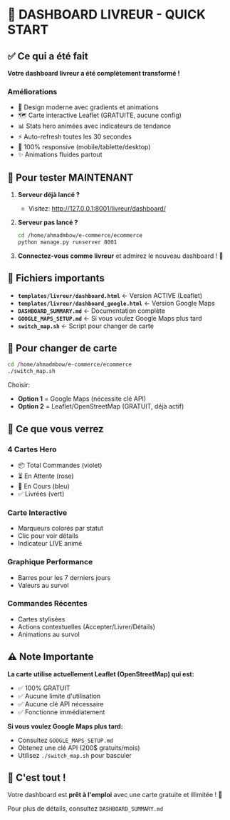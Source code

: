 # 🚀 DASHBOARD LIVREUR - QUICK START

## ✅ Ce qui a été fait

**Votre dashboard livreur a été complètement transformé !**

### Améliorations
- 🎨 Design moderne avec gradients et animations
- 🗺️ Carte interactive Leaflet (GRATUITE, aucune config)
- 📊 Stats hero animées avec indicateurs de tendance
- ⚡ Auto-refresh toutes les 30 secondes
- 📱 100% responsive (mobile/tablette/desktop)
- ✨ Animations fluides partout

## 🎯 Pour tester MAINTENANT

1. **Serveur déjà lancé ?** 
   - Visitez: http://127.0.0.1:8001/livreur/dashboard/
   
2. **Serveur pas lancé ?**
   ```bash
   cd /home/ahmadmbow/e-commerce/ecommerce
   python manage.py runserver 8001
   ```

3. **Connectez-vous comme livreur** et admirez le nouveau dashboard ! 🎉

## 📁 Fichiers importants

- **`templates/livreur/dashboard.html`** ← Version ACTIVE (Leaflet)
- **`templates/livreur/dashboard_google.html`** ← Version Google Maps
- **`DASHBOARD_SUMMARY.md`** ← Documentation complète
- **`GOOGLE_MAPS_SETUP.md`** ← Si vous voulez Google Maps plus tard
- **`switch_map.sh`** ← Script pour changer de carte

## 🔄 Pour changer de carte

```bash
cd /home/ahmadmbow/e-commerce/ecommerce
./switch_map.sh
```

Choisir:
- **Option 1** = Google Maps (nécessite clé API)
- **Option 2** = Leaflet/OpenStreetMap (GRATUIT, déjà actif)

## 🎨 Ce que vous verrez

### 4 Cartes Hero
- 📦 Total Commandes (violet)
- ⏳ En Attente (rose)
- 🚚 En Cours (bleu)
- ✅ Livrées (vert)

### Carte Interactive
- Marqueurs colorés par statut
- Clic pour voir détails
- Indicateur LIVE animé

### Graphique Performance
- Barres pour les 7 derniers jours
- Valeurs au survol

### Commandes Récentes
- Cartes stylisées
- Actions contextuelles (Accepter/Livrer/Détails)
- Animations au survol

## ⚠️ Note Importante

**La carte utilise actuellement Leaflet (OpenStreetMap) qui est:**
- ✅ 100% GRATUIT
- ✅ Aucune limite d'utilisation
- ✅ Aucune clé API nécessaire
- ✅ Fonctionne immédiatement

**Si vous voulez Google Maps plus tard:**
- Consultez `GOOGLE_MAPS_SETUP.md`
- Obtenez une clé API (200$ gratuits/mois)
- Utilisez `./switch_map.sh` pour basculer

## 🎊 C'est tout !

Votre dashboard est **prêt à l'emploi** avec une carte gratuite et illimitée ! 🚀

Pour plus de détails, consultez `DASHBOARD_SUMMARY.md`
